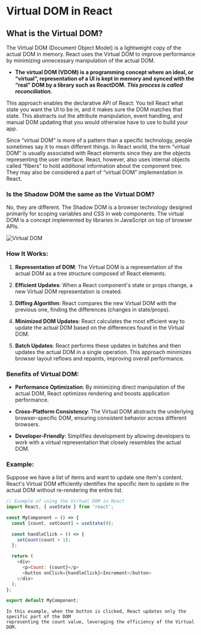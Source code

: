 # Virtual DOM in React

## What is the Virtual DOM?

The Virtual DOM (Document Object Model) is a lightweight copy of the actual DOM in memory. React uses the Virtual DOM to improve performance by minimizing unnecessary manipulation of the actual DOM.

- **The virtual DOM (VDOM) is a programming concept where an ideal, or “virtual”, representation of a UI is kept in memory and synced with the “real” DOM by a library such as ReactDOM.** 
*****This process is called reconciliation.*****

This approach enables the declarative API of React: You tell React what state you want the UI to be in, and it makes sure the DOM matches that state. This abstracts out the attribute manipulation, event handling, and manual DOM updating that you would otherwise have to use to build your app.

Since “virtual DOM” is more of a pattern than a specific technology, people sometimes say it to mean different things. In React world, the term “virtual DOM” is usually associated with React elements since they are the objects representing the user interface. React, however, also uses internal objects called “fibers” to hold additional information about the component tree. They may also be considered a part of “virtual DOM” implementation in React.

### Is the Shadow DOM the same as the Virtual DOM?
No, they are different. The Shadow DOM is a browser technology designed primarily for scoping variables and CSS in web components. The virtual DOM is a concept implemented by libraries in JavaScript on top of browser APIs.

![Virtual DOM ](![image](https://github.com/NayanSayaji/learning-react-with-chai/assets/87807909/d4606fb6-6485-4bbe-8666-c8aa8f654e18)
)

### How It Works:

1. **Representation of DOM**: The Virtual DOM is a representation of the actual DOM as a tree structure composed of React elements.

2. **Efficient Updates**: When a React component's state or props change, a new Virtual DOM representation is created.

3. **Diffing Algorithm**: React compares the new Virtual DOM with the previous one, finding the differences (changes in state/props).

4. **Minimized DOM Updates**: React calculates the most efficient way to update the actual DOM based on the differences found in the Virtual DOM.

5. **Batch Updates**: React performs these updates in batches and then updates the actual DOM in a single operation. This approach minimizes browser layout reflows and repaints, improving overall performance.

### Benefits of Virtual DOM:

- **Performance Optimization**: By minimizing direct manipulation of the actual DOM, React optimizes rendering and boosts application performance.

- **Cross-Platform Consistency**: The Virtual DOM abstracts the underlying browser-specific DOM, ensuring consistent behavior across different browsers.

- **Developer-Friendly**: Simplifies development by allowing developers to work with a virtual representation that closely resembles the actual DOM.

### Example:

Suppose we have a list of items and want to update one item's content. React's Virtual DOM efficiently identifies the specific item to update in the actual DOM without re-rendering the entire list.

```javascript
// Example of using the Virtual DOM in React
import React, { useState } from 'react';

const MyComponent = () => {
  const [count, setCount] = useState(0);

  const handleClick = () => {
    setCount(count + 1);
  };

  return (
    <div>
      <p>Count: {count}</p>
      <button onClick={handleClick}>Increment</button>
    </div>
  );
};

export default MyComponent;
```
```
In this example, when the button is clicked, React updates only the specific part of the DOM
representing the count value, leveraging the efficiency of the Virtual DOM.
```
